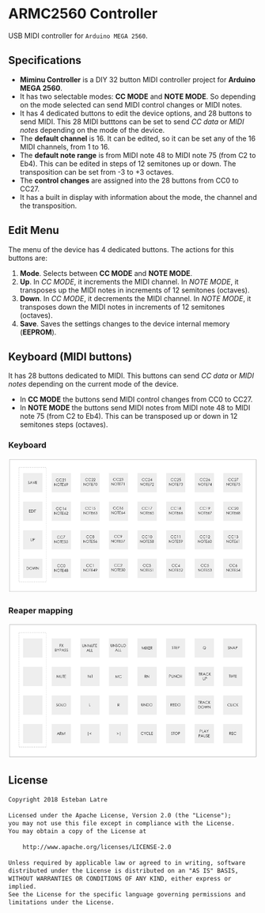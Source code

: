 # ARMC2560 Controller

USB MIDI controller for `Arduino MEGA 2560`.

## Specifications

- **Miminu Controller** is a DIY 32 button MIDI controller project for **Arduino MEGA 2560**.
- It has two selectable modes: **CC MODE** and **NOTE MODE**. So depending on the mode selected can send MIDI control changes or MIDI notes.
- It has 4 dedicated buttons to edit the device options, and 28 buttons to send MIDI. This 28 MIDI butttons can be set to send *CC data* or *MIDI notes* depending on the mode of the device.
- The **default channel** is 16. It can be edited, so it can be set any of the 16 MIDI channels, from 1 to 16.
- The **default note range** is from MIDI note 48 to MIDI note 75 (from C2 to Eb4). This can be edited in steps of 12 semitones up or down. The transposition can be set from -3 to +3 octaves.
- The **control changes** are assigned into the 28 buttons from CC0 to CC27.
- It has a built in display with information about the mode, the channel and the transposition.

## Edit Menu

The menu of the device has 4 dedicated buttons. The actions for this buttons are:

1. **Mode**. Selects between **CC MODE** and **NOTE MODE**.
2. **Up**. In *CC MODE*, it increments the MIDI channel. In *NOTE MODE*, it transposes up the MIDI notes in increments of 12 semitones (octaves).
3. **Down**. In *CC MODE*, it decrements the MIDI channel. In *NOTE MODE*, it transposes down the MIDI notes in increments of 12 semitones (octaves).
4. **Save**. Saves the settings changes to the device internal memory (**EEPROM**).

## Keyboard (MIDI buttons)

It has 28 buttons dedicated to MIDI. This buttons can send *CC data* or *MIDI notes* depending on the current mode of the device.

- In **CC MODE** the buttons send MIDI control changes from CC0 to CC27.
- In **NOTE MODE** the buttons send MIDI notes from MIDI note 48 to MIDI note 75 (from C2 to Eb4). This can be transposed up or down in 12 semitones steps (octaves).

### Keyboard
![Screenshot](art/miminu_controller.png)

### Reaper mapping
![Screenshot](art/miminu_controller_reaper_mapping.png)

## License
    Copyright 2018 Esteban Latre

    Licensed under the Apache License, Version 2.0 (the "License");
    you may not use this file except in compliance with the License.
    You may obtain a copy of the License at

        http://www.apache.org/licenses/LICENSE-2.0

    Unless required by applicable law or agreed to in writing, software
    distributed under the License is distributed on an "AS IS" BASIS,
    WITHOUT WARRANTIES OR CONDITIONS OF ANY KIND, either express or implied.
    See the License for the specific language governing permissions and
    limitations under the License.
